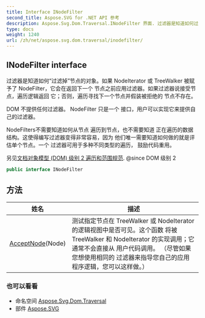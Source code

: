 ```yaml
---
title: Interface INodeFilter
second_title: Aspose.SVG for .NET API 参考
description: Aspose.Svg.Dom.Traversal.INodeFilter 界面. 过滤器是知道如何过滤掉节点的对象如果 NodeIterator 或 TreeWalker 被赋予了 NodeFilter它会在返回下一个 节点之前应用过滤器如果过滤器说接受节点遍历逻辑返回 它否则遍历寻找下一个节点并假装被拒绝的 节点不存在
type: docs
weight: 1240
url: /zh/net/aspose.svg.dom.traversal/inodefilter/
---
```

## INodeFilter interface

过滤器是知道如何“过滤掉”节点的对象。如果 NodeIterator 或 TreeWalker 被赋予了 NodeFilter，它会在返回下一个 节点之前应用过滤器。如果过滤器说接受节点，遍历逻辑返回 它；否则，遍历寻找下一个节点并假装被拒绝的 节点不存在。

DOM 不提供任何过滤器。 NodeFilter 只是一个 接口，用户可以实现它来提供自己的过滤器。

NodeFilters不需要知道如何从节点 遍历到节点，也不需要知道 正在遍历的数据结构。这使得编写过滤器变得非常容易，因为 他们唯一需要知道如何做的就是评估单个节点。一个 过滤器可用于多种不同类型的遍历， 鼓励代码重用。

另见[文档对象模型 (DOM) 级别 2 遍历和范围规范](http://www.w3.org/TR/2000/REC-DOM-Level-2-Traversal-Range-20001113). @since DOM 级别 2

```csharp
public interface INodeFilter
```

## 方法

| 姓名 | 描述 |
| --- | --- |
| [AcceptNode](../../aspose.svg.dom.traversal/inodefilter/acceptnode/)(Node) | 测试指定节点在 TreeWalker 或 NodeIterator 的逻辑视图中是否可见。这个函数 将被 TreeWalker 和 NodeIterator 的实现调用；它通常不会直接从 用户代码调用。 （尽管如果您想使用相同的 过滤器来指导您自己的应用程序逻辑，您可以这样做。） |

### 也可以看看

* 命名空间 [Aspose.Svg.Dom.Traversal](../../aspose.svg.dom.traversal/)
* 部件 [Aspose.SVG](../../)


